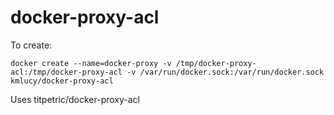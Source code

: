 # docker-proxy-acl

To create:
```
docker create --name=docker-proxy -v /tmp/docker-proxy-acl:/tmp/docker-proxy-acl -v /var/run/docker.sock:/var/run/docker.sock kmlucy/docker-proxy-acl
```

Uses titpetric/docker-proxy-acl
